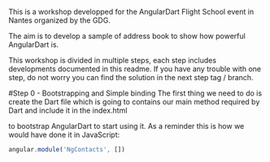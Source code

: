 This is a workshop developped for the AngularDart Flight School event in Nantes organized by the GDG.

The aim is to develop a sample of address book to show how powerful AngularDart is.

This workshop is divided in multiple steps, each step includes developments documented in this readme. If you have any trouble with 
one step, do not worry you can find the solution in the next step tag / branch. 

#Step 0 - Bootstrapping and Simple binding
The first thing we need to do is create the Dart file which is going to contains our main method required by Dart and include it in the index.html


to bootstrap AngularDart to start using it. As a reminder this is how we would have done it in JavaScript:
```JavaScript
angular.module('NgContacts', [])
``` 
